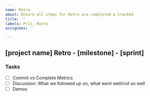 ```yaml
---
name: Retro
about: Ensure all steps for Retro are completed & tracked
title: ''
labels: Pri1, Retro
assignees: ''

---
```


## [project name] Retro - [milestone] - [sprint]

### Tasks

- [ ] Commit vs Complete Metrics
- [ ] Discussion: What we followed up on, what went well/not so well
- [ ] Demos
